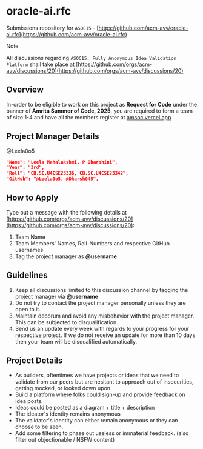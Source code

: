 # oracle-ai.rfc
Submissions repository for `ASOC15` - [https://github.com/acm-avv/oracle-ai.rfc](https://github.com/acm-avv/oracle-ai.rfc)

> [!NOTE]
All discussions regarding `ASOC15: Fully Anonymous Idea Validation Platform` shall take place at [https://github.com/orgs/acm-avv/discussions/20](https://github.com/orgs/acm-avv/discussions/20)

## Overview
In-order to be eligible to work on this project as **Request for Code** under the banner of **Amrita Summer of Code, 2025**, you are required to form a team of size 1-4 and have all the members register at [amsoc.vercel.app](https://amsoc.vercel.app)

## Project Manager Details
@Leela0o5
```json
"Name": "Leela Mahalakshmi, P Dharshini",
"Year": "3rd",
"Roll": "CB.SC.U4CSE23336, CB.SC.U4CSE23342",
"GitHub": "@Leela0o5, @Dharsh045",
```

## How to Apply
Type out a message with the following details at [https://github.com/orgs/acm-avv/discussions/20](https://github.com/orgs/acm-avv/discussions/20):
1. Team Name
2. Team Members' Names, Roll-Numbers and respective GitHub usernames
3. Tag the project manager as **@username**

## Guidelines
1. Keep all discussions limited to this discussion channel by tagging the project manager via **@username**
2. Do not try to contact the project manager personally unless they are open to it.
4. Maintain decorum and avoid any misbehavior with the project manager. This can be subjected to disqualification.
5. Send us an update every week with regards to your progress for your respective project. If we do not receive an update for more than 10 days then your team will be disqualified automatically.

## Project Details
-   As builders, oftentimes we have projects or ideas that we need to validate from our peers but are hesitant to approach out of insecurities, getting mocked, or looked down upon.
-   Build a platform where folks could sign-up and provide feedback on idea posts.
-   Ideas could be posted as a diagram + title + description
-   The ideator's identity remains anonymous
-   The validator's identity can either remain anonymous or they can choose to be seen.
-   Add some filtering to phase out useless or immaterial feedback. (also filter out objectionable / NSFW content)
